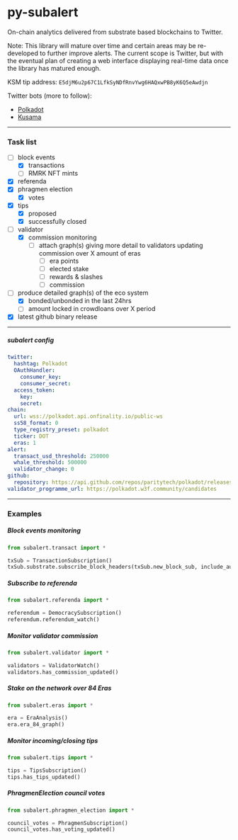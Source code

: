 # py-subalert

On-chain analytics delivered from substrate based blockchains to Twitter.

Note: This library will mature over time and certain areas may be re-developed to further improve alerts. The current scope is Twitter, but with the eventual plan of creating a web interface displaying real-time data once the library has matured enough.

KSM tip address: `E5djM6u2p67C1LfkSyNDfRnvYwg6HAQxwPB8yK6Q5eAwdjn`  

Twitter bots (more to follow):
- [Polkadot](https://twitter.com/PolkadotTxs)   
- [Kusama](https://twitter.com/KusamaTxs)

---

### Task list 
* [ ] block events
    * [x] transactions
    * [ ] RMRK NFT mints
* [x] referenda
* [x] phragmen election
    * [x] votes
* [x] tips
    * [x] proposed
    * [x] successfully closed
* [ ] validator
    * [x] commission monitoring
        * [ ] attach graph(s) giving more detail to validators updating commission over X amount of eras
            * [ ] era points
            * [ ] elected stake
            * [ ] rewards & slashes
            * [ ] commission
* [ ] produce detailed graph(s) of the eco system
    * [x] bonded/unbonded in the last 24hrs
    * [ ] amount locked in crowdloans over X period
* [x] latest github binary release
---
##### subalert config
```yaml 
twitter:
  hashtag: Polkadot
  OAuthHandler:
    consumer_key: 
    consumer_secret: 
  access_token:
    key: 
    secret: 
chain:
  url: wss://polkadot.api.onfinality.io/public-ws
  ss58_format: 0
  type_registry_preset: polkadot
  ticker: DOT
  eras: 1
alert:
  transact_usd_threshold: 250000
  whale_threshold: 500000
  validator_change: 0
github:
  repository: https://api.github.com/repos/paritytech/polkadot/releases/latest
validator_programme_url: https://polkadot.w3f.community/candidates
```

---

### Examples
##### Block events monitoring
```python
from subalert.transact import *

txSub = TransactionSubscription()
txSub.substrate.subscribe_block_headers(txSub.new_block_sub, include_author=True)
```

##### Subscribe to referenda
```python 
from subalert.referenda import *

referendum = DemocracySubscription()
referendum.referendum_watch()
```

##### Monitor validator commission
```python
from subalert.validator import *

validators = ValidatorWatch()
validators.has_commission_updated()
```

##### Stake on the network over 84 Eras
```python
from subalert.eras import *

era = EraAnalysis()
era.era_84_graph()
```

##### Monitor incoming/closing tips
```python
from subalert.tips import *

tips = TipsSubscription()
tips.has_tips_updated()
```

##### PhragmenElection council votes
```python
from subalert.phragmen_election import *

council_votes = PhragmenSubscription()
council_votes.has_voting_updated()
```